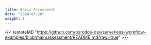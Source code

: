 ```yaml
---
title: Basic Assessment
date: "2024-03-28"
weight: 1
---
```


{{< remoteMD "https://github.com/parodos-dev/serverless-workflow-examples/blob/main/assessment/README.md?raw=true" >}}
